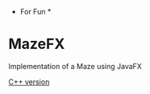 * For Fun *

# MazeFX
Implementation of a Maze using JavaFX

[C++ version](https://github.com/vitorOta/Maze)
